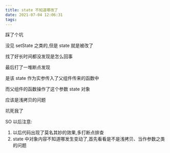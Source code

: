 ```yaml
---
title: state 不知道哪改了
date: 2021-07-04 12:06:31
tags:
---
```


踩了个坑

没见 setState 之类的,但是 state 就是被改了

找了好长时间都没发现是怎么回事

最后打了一堆断点发现

是该 state 作为实参传入了父组件传来的函数中

而父组件的函数操作了这个参数 state 对象

应该是浅拷贝的问题

坑死我了

SO 以后注意:

1. 以后代码出现了莫名其妙的效果,多打断点排查
2. state 中对象内容不知道哪发生变动了,首先看看是不是浅拷贝、当作参数之类的问题
